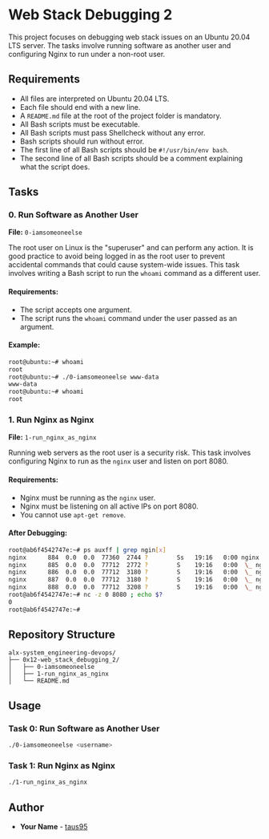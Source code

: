 # Web Stack Debugging 2

This project focuses on debugging web stack issues on an Ubuntu 20.04 LTS server. The tasks involve running software as another user and configuring Nginx to run under a non-root user.

## Requirements
- All files are interpreted on Ubuntu 20.04 LTS.
- Each file should end with a new line.
- A `README.md` file at the root of the project folder is mandatory.
- All Bash scripts must be executable.
- All Bash scripts must pass Shellcheck without any error.
- Bash scripts should run without error.
- The first line of all Bash scripts should be `#!/usr/bin/env bash`.
- The second line of all Bash scripts should be a comment explaining what the script does.

## Tasks

### 0. Run Software as Another User
**File:** `0-iamsomeoneelse`

The root user on Linux is the "superuser" and can perform any action. It is good practice to avoid being logged in as the root user to prevent accidental commands that could cause system-wide issues. This task involves writing a Bash script to run the `whoami` command as a different user.

#### Requirements:
- The script accepts one argument.
- The script runs the `whoami` command under the user passed as an argument.

#### Example:
```bash
root@ubuntu:~# whoami
root
root@ubuntu:~# ./0-iamsomeoneelse www-data
www-data
root@ubuntu:~# whoami
root
```

### 1. Run Nginx as Nginx
**File:** `1-run_nginx_as_nginx`

Running web servers as the root user is a security risk. This task involves configuring Nginx to run as the `nginx` user and listen on port 8080.

#### Requirements:
- Nginx must be running as the `nginx` user.
- Nginx must be listening on all active IPs on port 8080.
- You cannot use `apt-get remove`.

#### After Debugging:
```bash
root@ab6f4542747e:~# ps auxff | grep ngin[x]
nginx      884  0.0  0.0  77360  2744 ?        Ss   19:16   0:00 nginx: master process /usr/sbin/nginx
nginx      885  0.0  0.0  77712  2772 ?        S    19:16   0:00  \_ nginx: worker process
nginx      886  0.0  0.0  77712  3180 ?        S    19:16   0:00  \_ nginx: worker process
nginx      887  0.0  0.0  77712  3180 ?        S    19:16   0:00  \_ nginx: worker process
nginx      888  0.0  0.0  77712  3208 ?        S    19:16   0:00  \_ nginx: worker process
root@ab6f4542747e:~# nc -z 0 8080 ; echo $?
0
root@ab6f4542747e:~#
```

## Repository Structure
```
alx-system_engineering-devops/
├── 0x12-web_stack_debugging_2/
│   ├── 0-iamsomeoneelse
│   ├── 1-run_nginx_as_nginx
│   └── README.md
```

## Usage
### Task 0: Run Software as Another User
```bash
./0-iamsomeoneelse <username>
```

### Task 1: Run Nginx as Nginx
```bash
./1-run_nginx_as_nginx
```

## Author
- **Your Name** - [taus95](https://github.com/Tausi95)
